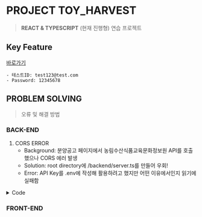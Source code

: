 # PROJECT TOY_HARVEST
> __REACT & TYPESCRIPT__ (현재 진행형) 연습 프로젝트

## Key Feature
[바로가기](https://toy-harvest.web.app)

```
- 테스트ID: test123@test.com 
- Password: 12345678
```

## PROBLEM SOLVING
> 오류 및 해결 방법

### BACK-END
1. CORS ERROR
   - Background: 분양공고 페이지에서 농림수산식품교육문화정보원 API를 호출했으나 CORS 에러 발생
   - Solution: root directory에 /backend/server.ts를 만들어 우회!
   - Error: API Key를 .env에 작성해 활용하려고 했지만 어떤 이유에서인지 읽기에 실패함

<details>
   <summary>
      Code
   </summary>

~~~ typescript
import cors from 'cors';
import express from 'express';
import axios from 'axios';

const app = express();

const allowedOrigins = ["http://localhost:3000"]

const options: cors.CorsOptions = {
    origin: allowedOrigins
}

app.use(cors(options));
app.use(express.json());

app.get('/', (req, res) => {
    res.json({ message: "Data from Backend" })
})

app.get("/fetch-housing-data/:year", async (req, res) => {
    try {
        const { year } = req.params;
        const response = await axios.get(`http://211.237.50.150:7080/openapi/6de97bd2f04693f272abb104a04c73687caad2061a5cbf20eb6f60dd9c4d6719/xml/Grid_20151214000000000336_1/1/5?SLCTN_YEAR=${year}`);
        // 6de97bd2f04693f272abb104a04c73687caad2061a5cbf20eb6f60dd9c4d6719
        res.json(response.data);
        return res;
    } catch (error) {
        res.status(500).json({ error: 'Internal server error' });
        console.log(error);
    }
});

app.listen(5000, () => {
    console.log("Server is now listening on PORT 5000");
})
~~~

</details>

### FRONT-END 

